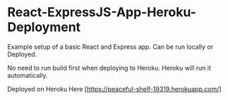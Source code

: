 # React-ExpressJS-App-Heroku-Deployment
Example setup of a basic React and Express app.  Can be run locally or Deployed.

No need to run build first when deploying to Heroku. Heroku will run it automatically.

Deployed on Heroku Here [https://peaceful-shelf-19319.herokuapp.com/]